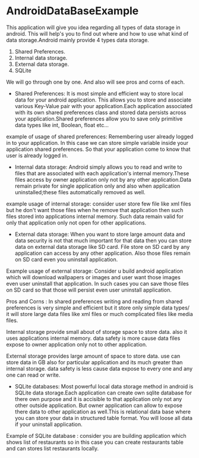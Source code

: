 AndroidDataBaseExample
======================
This application will give you idea regarding all types of data storage in android. This will help's you to find out where and how to use what kind of data storage.Android mainly provide 4 types data storage.

1. Shared Preferences.
2. Internal data storage.
3. External data storage.
4. SQLite  

We will go through one by one. And also will see pros and corns of each.

* Shared Preferences: It is most simple and efficient way to store local data for your android application. This allows you to store and associate various Key-Value pair with your application.Each application associated with its own shared preferences class and stored data persists across your application.Shared preferences allow you to save only primitive data types like int, Boolean, float etc...

example of usage of shared preferences: Remembering user already logged in to your application. In this case we can store simple variable inside your application shared preferences. So that your application come to know that user is already logged in. 

* Internal data storage: Android simply allows you to read and write to files that are associated with each application's internal memory.These files access by owner application only not by any other application.Data remain private for single application only and also when application uninstalled;these files automatically removed as well.

example usage of internal storage: consider user store few file like xml files but he don't want those files when he remove that application then such files stored into applications internal memory. Such data remain valid for only that application only not open for other applications.

* External data storage: When you want to store large amount data and data security is not that much important for that data then you can store data on external data storage like SD card. File store on SD card by any application can access by any other application. Also those files remain on SD card even you uninstall application.

Example usage of external storage: Consider u build android application which will download wallpapers or images and user want those images even user uninstall that application. In such cases you can save those files on SD card so that those will persist even user uninstall application.

Pros and Corns :
In shared preferences writing and reading from shared preferences is very simple and efficient but it store only simple data types/ it will store large data files like xml files or much complicated files like media files. 

Internal storage provide small about of storage space to store data. also it uses applications internal memory.
data safety is more cause data files expose to owner application only not to other application. 

External storage provides large amount of space to store data. use can store data in GB also for particular application and its much greater than internal storage.
data safety is less cause data expose to every one and any one can read or write. 

* SQLite databases: Most powerful local data storage method in android is SQLite data storage.Each application can create own sqlite database for there own purpose and it is accisible to that application only not any other outside application. But owner application can allow to expose there data to other application as well.This is relational data base where you can store your data in structured table format.
You will loose all data if your uninstall application.

Example of SQLite database : consider you are building application which shows list of restaurants so in this case you can create restaurants table and can stores list restaurants locally. 


